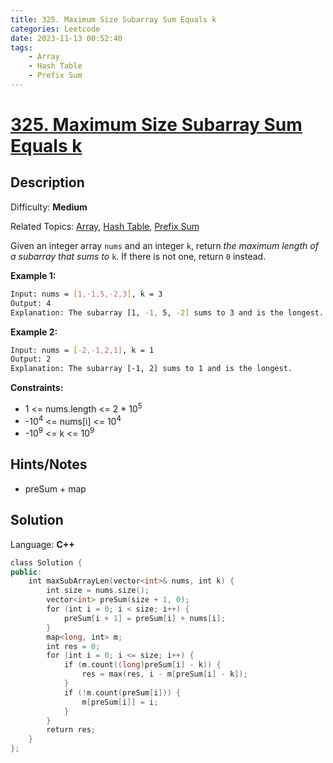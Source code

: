 ```yaml
---
title: 325. Maximum Size Subarray Sum Equals k
categories: Leetcode
date: 2023-11-13 00:52:40
tags:
    - Array
    - Hash Table
    - Prefix Sum
---
```


# [325\. Maximum Size Subarray Sum Equals k](https://leetcode.com/problems/maximum-size-subarray-sum-equals-k/)

## Description

Difficulty: **Medium**

Related Topics: [Array](https://leetcode.com/tag/https://leetcode.com/tag/array//), [Hash Table](https://leetcode.com/tag/https://leetcode.com/tag/hash-table//), [Prefix Sum](https://leetcode.com/tag/https://leetcode.com/tag/prefix-sum//)

Given an integer array `nums` and an integer `k`, return _the maximum length of a_<span data-keyword="subarray" class=" cursor-pointer relative text-dark-blue-s text-sm"></span> _subarray that sums to_ `k`. If there is not one, return `0` instead.

**Example 1:**

```bash
Input: nums = [1,-1,5,-2,3], k = 3
Output: 4
Explanation: The subarray [1, -1, 5, -2] sums to 3 and is the longest.
```

**Example 2:**

```bash
Input: nums = [-2,-1,2,1], k = 1
Output: 2
Explanation: The subarray [-1, 2] sums to 1 and is the longest.
```

**Constraints:**

* 1 <= nums.length <= 2 * 10<sup>5</sup>
* -10<sup>4</sup> <= nums[i] <= 10<sup>4</sup>
* -10<sup>9</sup> <= k <= 10<sup>9</sup>

## Hints/Notes

* preSum + map

## Solution

Language: **C++**

```C++
class Solution {
public:
    int maxSubArrayLen(vector<int>& nums, int k) {
        int size = nums.size();
        vector<int> preSum(size + 1, 0);
        for (int i = 0; i < size; i++) {
            preSum[i + 1] = preSum[i] + nums[i];
        }
        map<long, int> m;
        int res = 0;
        for (int i = 0; i <= size; i++) {
            if (m.count((long)preSum[i] - k)) {
                res = max(res, i - m[preSum[i] - k]);
            }
            if (!m.count(preSum[i])) {
                m[preSum[i]] = i;
            }
        }
        return res;
    }
};
```
